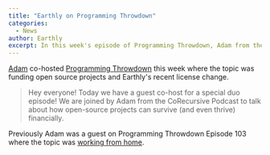 ```yaml
---
title: "Earthly on Programming Throwdown"
categories:
  - News
author: Earthly
excerpt: In this week's episode of Programming Throwdown, Adam from the CoRecursive Podcast joins as a guest co-host to discuss the financial survival of open-source projects. Find out how these projects can thrive and learn about Earthly's recent license change. Don't miss this casual and informative conversation!
---
```

[Adam](https://earthly.dev/blog/authors/adam/) co-hosted [Programming Throwdown](https://www.programmingthrowdown.com/2022/04/132-funding-open-source-projects.html) this week where the topic was funding open source projects and Earthly's recent license change.

> Hey everyone!  Today we have a guest co-host for a special duo episode!  We are joined by Adam from the CoRecursive Podcast to talk about how open-source projects can survive (and even thrive) financially.

Previously Adam was a guest on Programming Throwdown Episode 103 where the topic was [working from home](https://www.programmingthrowdown.com/2020/07/episode-103-working-from-home.html).
